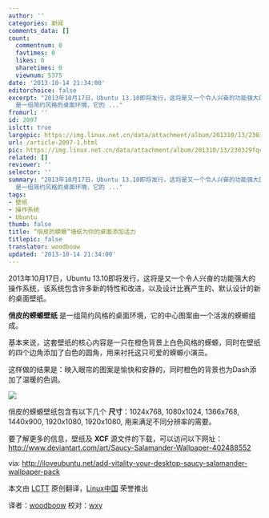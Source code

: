 ```yaml
---
author: ''
categories: 新闻
comments_data: []
count:
  commentnum: 0
  favtimes: 0
  likes: 0
  sharetimes: 0
  viewnum: 5375
date: '2013-10-14 21:34:00'
editorchoice: false
excerpt: "2013年10月17日，Ubuntu 13.10即将发行，这将是又一个令人兴奋的功能强大的操作系统，该系统包含许多新的特性和改进，以及设计比赛产生的、默认设计的新的桌面壁纸。\r\n俏皮的蝾螈壁纸
  是一组简约风格的桌面环境，它的 ..."
fromurl: ''
id: 2097
islctt: true
largepic: https://img.linux.net.cn/data/attachment/album/201310/13/230329fqcmyicufqfvfqz7.png
url: /article-2097-1.html
pic: https://img.linux.net.cn/data/attachment/album/201310/13/230329fqcmyicufqfvfqz7.png.thumb.jpg
related: []
reviewer: ''
selector: ''
summary: "2013年10月17日，Ubuntu 13.10即将发行，这将是又一个令人兴奋的功能强大的操作系统，该系统包含许多新的特性和改进，以及设计比赛产生的、默认设计的新的桌面壁纸。\r\n俏皮的蝾螈壁纸
  是一组简约风格的桌面环境，它的 ..."
tags:
- 壁纸
- 操作系统
- Ubuntu
thumb: false
title: “俏皮的蝾螈”墙纸为你的桌面添加活力
titlepic: false
translator: woodboow
updated: '2013-10-14 21:34:00'
---
```


2013年10月17日，Ubuntu 13.10即将发行，这将是又一个令人兴奋的功能强大的操作系统，该系统包含许多新的特性和改进，以及设计比赛产生的、默认设计的新的桌面壁纸。


**俏皮的蝾螈壁纸** 是一组简约风格的桌面环境，它的中心图案由一个活泼的蝾螈组成。


基本来说，这套壁纸的核心内容是一只在橙色背景上白色风格的蝾螈，同时在壁纸的四个边角添加了白色的圆角，用来衬托这只可爱的蝾螈小演员。


这样做的结果是：映入眼帘的图案是愉快和安静的，同时橙色的背景也为Dash添加了温暖的色调。


 ![](https://img.linux.net.cn/data/attachment/album/201310/13/230329fqcmyicufqfvfqz7.png)


俏皮的蝾螈壁纸包含有以下几个 **尺寸**：1024x768, 1080x1024, 1366x768, 1440x900, 1920x1080, 1920x1080, 用来满足不同分辨率的需要。


要了解更多的信息，壁纸及 **XCF** 源文件的下载，可以访问以下网址： <http://www.deviantart.com/art/Saucy-Salamander-Wallpaper-402488552>


 


via: <http://iloveubuntu.net/add-vitality-your-desktop-saucy-salamander-wallpaper-pack>


本文由 [LCTT](https://github.com/LCTT/TranslateProject) 原创翻译，[Linux中国](http://linux.cn/) 荣誉推出


译者：[woodboow](https://github.com/woodboow) 校对：[wxy](https://github.com/wxy)